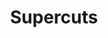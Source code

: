 ---
title: "Supercuts"
url: /colorado-springs/supercuts-south-murray-boulevard/
shop: hairdresser
---